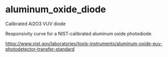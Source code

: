 # aluminum_oxide_diode
Calibrated Al2O3 VUV diode

Responsivity curve for a NIST-calibrated aluminum oxide photodiode. 

https://www.nist.gov/laboratories/tools-instruments/aluminum-oxide-euv-photodetector-transfer-standard
